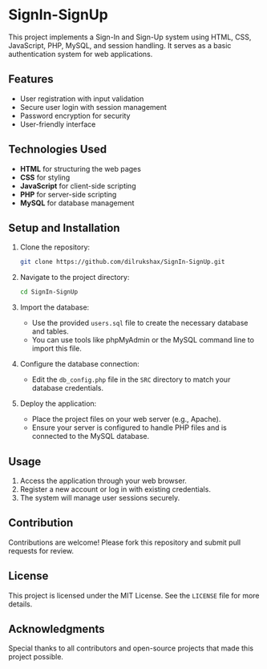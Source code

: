 
# SignIn-SignUp

This project implements a Sign-In and Sign-Up system using HTML, CSS, JavaScript, PHP, MySQL, and session handling. It serves as a basic authentication system for web applications.

## Features

- User registration with input validation
- Secure user login with session management
- Password encryption for security
- User-friendly interface

## Technologies Used

- **HTML** for structuring the web pages
- **CSS** for styling
- **JavaScript** for client-side scripting
- **PHP** for server-side scripting
- **MySQL** for database management

## Setup and Installation

1. Clone the repository:
    ```bash
    git clone https://github.com/dilrukshax/SignIn-SignUp.git
    ```
2. Navigate to the project directory:
    ```bash
    cd SignIn-SignUp
    ```
3. Import the database:
    - Use the provided `users.sql` file to create the necessary database and tables.
    - You can use tools like phpMyAdmin or the MySQL command line to import this file.

4. Configure the database connection:
    - Edit the `db_config.php` file in the `SRC` directory to match your database credentials.

5. Deploy the application:
    - Place the project files on your web server (e.g., Apache).
    - Ensure your server is configured to handle PHP files and is connected to the MySQL database.

## Usage

1. Access the application through your web browser.
2. Register a new account or log in with existing credentials.
3. The system will manage user sessions securely.

## Contribution

Contributions are welcome! Please fork this repository and submit pull requests for review.

## License

This project is licensed under the MIT License. See the `LICENSE` file for more details.

## Acknowledgments

Special thanks to all contributors and open-source projects that made this project possible.

